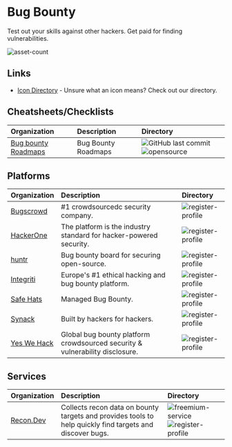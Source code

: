 # Bug Bounty

Test out your skills against other hackers. Get paid for finding vulnerabilities.

![asset-count](https://img.shields.io/badge/Tools%20%26%20Resources%20Availalbe-9-947cb0?style=for-the-badge)

## Links <!-- {docsify-ignore} -->

- [Icon Directory](../ICONS.md) - Unsure what an icon means? Check out our directory.

## Cheatsheets/Checklists

| Organization | Description | Directory |
| :--- | :--- | :--- |
| [Bug bounty Roadmaps](https://github.com/1ndianl33t/Bug-Bounty-Roadmaps) | Bug Bounty Roadmaps | ![GitHub last commit](https://img.shields.io/github/last-commit/1ndianl33t/Bug-Bounty-Roadmaps?color=947cb0&style=flat-square) ![opensource](https://raw.githubusercontent.com/InfosecHouse/InfosecHouse/main/icons/opensource.png) |

## Platforms

| Organization | Description | Directory |
| :--- | :--- | :--- |
| [Bugscrowd](https://bugcrowd.com/programs) | \#1 crowdsourcedc security company. | ![register-profile](https://raw.githubusercontent.com/InfosecHouse/InfosecHouse/main/icons/register-profile.png) |
| [HackerOne](https://hackerone.com/directory/programs/) | The platform is the industry standard for hacker-powered security. | ![register-profile](https://raw.githubusercontent.com/InfosecHouse/InfosecHouse/main/icons/register-profile.png) |
| [huntr](https://www.huntr.dev/) | Bug bounty board for securing open-source. | ![register-profile](https://raw.githubusercontent.com/InfosecHouse/InfosecHouse/main/icons/register-profile.png) |
| [Integriti](https://www.intigriti.com/programs) | Europe's \#1 ethical hacking and bug bounty platform. | ![register-profile](https://raw.githubusercontent.com/InfosecHouse/InfosecHouse/main/icons/register-profile.png) |
| [Safe Hats](https://app.safehats.com/signup) | Managed Bug Bounty. | ![register-profile](https://raw.githubusercontent.com/InfosecHouse/InfosecHouse/main/icons/register-profile.png) |
| [Synack](https://www.synack.com/) | Built by hackers for hackers. | ![register-profile](https://raw.githubusercontent.com/InfosecHouse/InfosecHouse/main/icons/register-profile.png) |
| [Yes We Hack](https://yeswehack.com/auth/register#create-hunter) | Global bug bounty platform crowdsourced security & vulnerability disclosure. | ![register-profile](https://raw.githubusercontent.com/InfosecHouse/InfosecHouse/main/icons/register-profile.png) |

## Services

| Organization | Description | Directory |
| :--- | :--- | :--- |
| [Recon.Dev](https://recon.dev/) | Collects recon data on bounty targets and provides tools to help quickly find targets and discover bugs. | ![freemium-service](https://raw.githubusercontent.com/InfosecHouse/InfosecHouse/main/icons/freemium-service.png) ![register-profile](https://raw.githubusercontent.com/InfosecHouse/InfosecHouse/main/icons/register-profile.png) |

